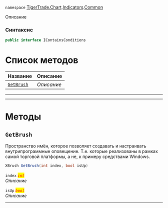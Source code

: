 
`namespace` [TigerTrade.Chart](../../../TigerTrade.Chart.md).[Indicators](../../../TigerTrade.Chart/Indicators.md).[Common](../../../TigerTrade.Chart/Indicators/Common.md)


Описание

### Синтаксис
```csharp
public interface IContainsConditions
```


# Список методов
| Название | Описание |
| --- | --- |
| [`GetBrush`](./IContainsConditions.cs/Методы/GetBrush.md) | *Описание* |





***  
***  
# Методы

## `GetBrush`
Пространство имён, которое позволяет создавать и настраивать внутрипрограммные оповещение. Т.е. которые реализованы в рамках самой торговой платформы, а не, к примеру средствами Windows.

```csharp
XBrush GetBrush(int index, bool isUp)
```

`index` <mark style="color:red;">*`int`*</mark>  
 *Описание*  

`isUp` <mark style="color:red;">*`bool`*</mark>  
 *Описание*  


***  

